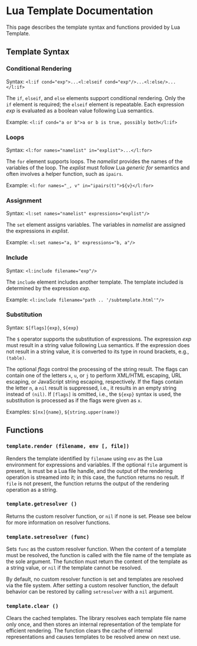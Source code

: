 # Lua Template Documentation

This page describes the template syntax and functions provided by Lua Template.


## Template Syntax

### Conditional Rendering

Syntax: `<l:if cond="exp">...<l:elseif cond="exp"/>...<l:else/>...</l:if>`

The `if`, `elseif`, and `else` elements support conditional rendering. Only the `if` element is
required; the `elseif` element is repeatable. Each expression *exp* is evaluated as a boolean
value following Lua semantics.

Example: `<l:if cond="a or b">a or b is true, possibly both</l:if>`


### Loops

Syntax: `<l:for names="namelist" in="explist">...</l:for>`

The `for` element supports loops. The *namelist* provides the names of the variables of the loop.
The *explist* must follow Lua *generic for* semantics and often involves a helper function, such as
`ipairs`.

Example: `<l:for names="_, v" in="ipairs(t)">${v}</l:for>`


### Assignment

Syntax: `<l:set names="namelist" expressions="explist"/>`

The `set` element assigns variables. The variables in *namelist* are assigned the expressions in
*explist*.

Example: `<l:set names="a, b" expressions="b, a"/>`


### Include

Syntax: `<l:include filename="exp"/>`

The `include` element includes another template. The template included is determined by
the expression *exp*.

Example: `<l:include filename="path .. '/subtemplate.html'"/>`


### Substitution

Syntax: `$[flags]{exp}`, `${exp}`

The `$` operator supports the substitution of expressions. The expression *exp* must result in a
string value following Lua semantics. If the expression does not result in a string value, it is
converted to its type in round brackets, e.g., `(table)`.

The optional *flags* control the processing of the string result. The flags can contain one of
the letters `x`, `u`, or `j` to perform XML/HTML escaping, URL escaping, or JavaScript string
escaping, respectively. If the flags contain the letter `n`, a `nil` result is suppressed, i.e.,
it results in an empty string instead of `(nil)`. If `[flags]` is omitted, i.e., the `${exp}`
syntax is used, the substitution is processed as if the flags were given as `x`.

Examples: `$[nx]{name}`, `${string.upper(name)}`


## Functions

### `template.render (filename, env [, file])`

Renders the template identified by `filename` using `env` as the Lua environment for expressions
and variables. If the optional `file` argument is present, is must be a Lua file handle, and the
output of the rendering operation is streamed into it; in this case, the function returns no
result. If `file` is not present, the function returns the output of the rendering operation as a
string.


### `template.getresolver ()`

Returns the custom resolver function, or `nil` if none is set. Please see below for more
information on resolver functions.


### `template.setresolver (func)`

Sets `func` as the custom resolver function. When the content of a template must be resolved, the
function is called with the file name of the template as the sole argument. The function must
return the content of the template as a string value, or `nil` if the template cannot be resolved.

By default, no custom resolver function is set and templates are resolved via the file system.
After setting a custom resolver function, the default behavior can be restored by calling
`setresolver` with a `nil` argument.


### `template.clear ()`

Clears the cached templates. The library resolves each template file name only once, and then
stores an internal representation of the template for efficient rendering. The function clears the
cache of internal representations and causes templates to be resolved anew on next use.
